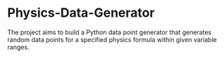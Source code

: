 # Physics-Data-Generator
The project aims to build a Python data point generator that generates random data points for a specified physics formula within given variable ranges.
